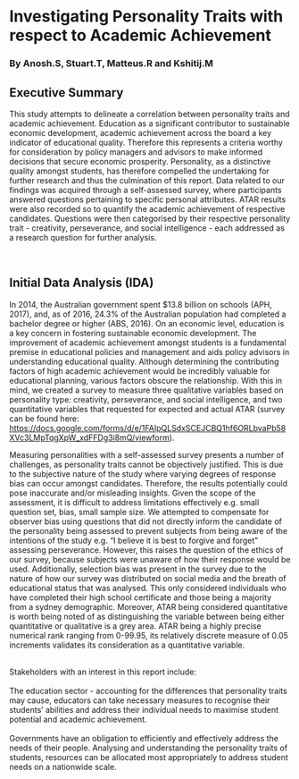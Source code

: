 # Investigating Personality Traits with respect to Academic Achievement
### By Anosh.S, Stuart.T, Matteus.R and Kshitij.M

## Executive Summary

This study attempts to delineate a correlation between personality traits and academic achievement. Education as a significant contributor to sustainable economic development, academic achievement across the board a key indicator of educational quality. Therefore this represents a criteria worthy for consideration by policy managers and advisors to make informed decisions that secure economic prosperity. Personality, as a distinctive quality amongst students, has therefore compelled the undertaking for further research and thus the culmination of this report. Data related to our findings was acquired through a self-assessed survey, where participants answered questions pertaining to specific personal attributes. ATAR results were also recorded so to quantify the academic achievement of respective candidates. Questions were then categorised by their respective personality trait - creativity, perseverance, and social intelligence - each addressed as a research question for further analysis.

<br>


## Initial Data Analysis (IDA)

In 2014, the Australian government spent $13.8 billion on schools (APH, 2017), and, as of 2016, 24.3% of the Australian population had completed a bachelor degree or higher (ABS, 2016). On an economic level, education is a key concern in fostering sustainable economic development. The improvement of academic achievement amongst students is a fundamental premise in educational policies and management and aids policy advisors in understanding educational quality. Although determining the contributing factors of high academic achievement would be incredibly valuable for educational planning, various factors obscure the relationship. With this in mind, we created a survey to measure three qualitative variables based on personality type: creativity, perseverance, and social intelligence, and two quantitative variables that requested for expected and actual ATAR (survey can be found here:
<br>
https://docs.google.com/forms/d/e/1FAIpQLSdxSCEJCBQ1hf6ORLbvaPb58XVc3LMpTqgXpW_xdFFDg3i8mQ/viewform).

Measuring personalities with a self-assessed survey presents a number of challenges, as personality traits cannot be objectively justified. This is due to the subjective nature of the study where varying degrees of response bias can occur amongst candidates. Therefore, the results potentially could pose inaccurate and/or misleading insights. Given the scope of the assessment, it is difficult to address limitations effectively e.g. small question set, bias, small sample size. We attempted to compensate for observer bias using questions that did not directly inform the candidate of the personality being assessed to prevent subjects from being aware of the intentions of the study e.g. “I believe it is best to forgive and forget” assessing perseverance. However, this raises the question of the ethics of our survey, because subjects were unaware of how their response would be used. Additionally, selection bias was present in the survey due to the nature of how our survey was distributed on social media and the breath of educational status that was analysed. This only considered individuals who have completed their high school certificate and those being a majority from a sydney demographic. Moreover, ATAR being considered quantitative is worth being noted of as distinguishing the variable between being either quantitative or qualitative is a grey area. ATAR being a highly precise numerical rank ranging from 0-99.95, its relatively discrete measure of 0.05 increments validates its consideration as a quantitative variable.

<br>Stakeholders with an interest in this report include:</br> 
<br>The education sector - accounting for the differences that personality traits may cause, educators can take necessary measures to recognise their students’ abilities and address their individual needs to maximise student potential and academic achievement.</br>
<br>Governments have an obligation to efficiently and effectively address the needs of their people. Analysing and understanding the personality traits of students, resources can be allocated most appropriately to address student needs on a nationwide scale.</br>
